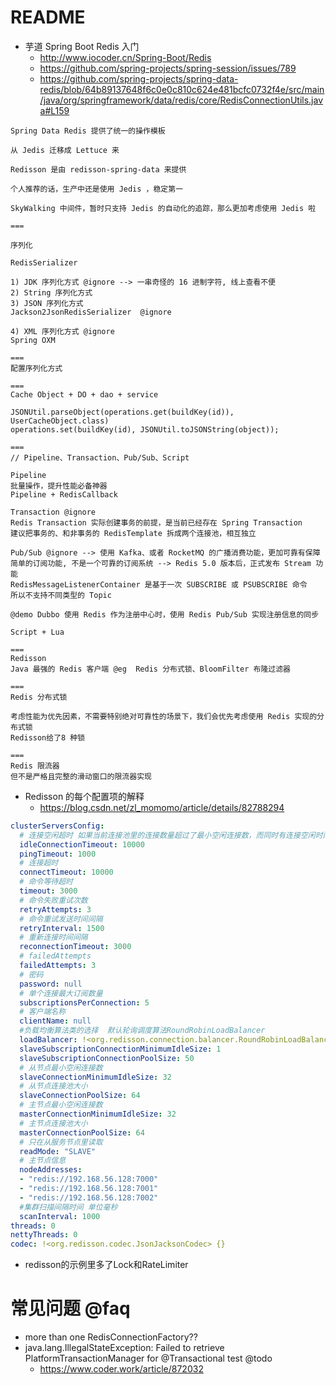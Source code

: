 # README

- 芋道 Spring Boot Redis 入门
    - <http://www.iocoder.cn/Spring-Boot/Redis>
    - https://github.com/spring-projects/spring-session/issues/789
    - https://github.com/spring-projects/spring-data-redis/blob/64b89137648f6c0e0c810c624e481bcfc0732f4e/src/main/java/org/springframework/data/redis/core/RedisConnectionUtils.java#L159
    
```
Spring Data Redis 提供了统一的操作模板

从 Jedis 迁移成 Lettuce 来

Redisson 是由 redisson-spring-data 来提供

个人推荐的话，生产中还是使用 Jedis ，稳定第一

SkyWalking 中间件，暂时只支持 Jedis 的自动化的追踪，那么更加考虑使用 Jedis 啦

===

序列化

RedisSerializer

1) JDK 序列化方式 @ignore --> 一串奇怪的 16 进制字符, 线上查看不便 
2) String 序列化方式
3) JSON 序列化方式
Jackson2JsonRedisSerializer  @ignore

4) XML 序列化方式 @ignore
Spring OXM

===
配置序列化方式

===
Cache Object + DO + dao + service

JSONUtil.parseObject(operations.get(buildKey(id)), UserCacheObject.class)
operations.set(buildKey(id), JSONUtil.toJSONString(object));

===
// Pipeline、Transaction、Pub/Sub、Script

Pipeline
批量操作，提升性能必备神器
Pipeline + RedisCallback 

Transaction @ignore
Redis Transaction 实际创建事务的前提，是当前已经存在 Spring Transaction 
建议把事务的、和非事务的 RedisTemplate 拆成两个连接池，相互独立

Pub/Sub @ignore --> 使用 Kafka、或者 RocketMQ 的广播消费功能，更加可靠有保障
简单的订阅功能, 不是一个可靠的订阅系统 --> Redis 5.0 版本后，正式发布 Stream 功能
RedisMessageListenerContainer 是基于一次 SUBSCRIBE 或 PSUBSCRIBE 命令
所以不支持不同类型的 Topic

@demo Dubbo 使用 Redis 作为注册中心时，使用 Redis Pub/Sub 实现注册信息的同步

Script + Lua

===
Redisson
Java 最强的 Redis 客户端 @eg  Redis 分布式锁、BloomFilter 布隆过滤器

===
Redis 分布式锁

考虑性能为优先因素，不需要特别绝对可靠性的场景下，我们会优先考虑使用 Redis 实现的分布式锁
Redisson给了8 种锁

===
Redis 限流器
但不是严格且完整的滑动窗口的限流器实现
```

- Redisson 的每个配置项的解释
    - https://blog.csdn.net/zl_momomo/article/details/82788294

```yml
clusterServersConfig:
  # 连接空闲超时 如果当前连接池里的连接数量超过了最小空闲连接数，而同时有连接空闲时间超过了该数值，那么这些连接将会自动被关闭，并从连接池里去掉。时间单位是毫秒。
  idleConnectionTimeout: 10000
  pingTimeout: 1000
  # 连接超时
  connectTimeout: 10000
  # 命令等待超时
  timeout: 3000
  # 命令失败重试次数
  retryAttempts: 3
  # 命令重试发送时间间隔
  retryInterval: 1500
  # 重新连接时间间隔
  reconnectionTimeout: 3000
  # failedAttempts
  failedAttempts: 3
  # 密码
  password: null
  # 单个连接最大订阅数量
  subscriptionsPerConnection: 5
  # 客户端名称
  clientName: null
  #负载均衡算法类的选择  默认轮询调度算法RoundRobinLoadBalancer
  loadBalancer: !<org.redisson.connection.balancer.RoundRobinLoadBalancer> {}
  slaveSubscriptionConnectionMinimumIdleSize: 1
  slaveSubscriptionConnectionPoolSize: 50
  # 从节点最小空闲连接数
  slaveConnectionMinimumIdleSize: 32
  # 从节点连接池大小
  slaveConnectionPoolSize: 64
  # 主节点最小空闲连接数
  masterConnectionMinimumIdleSize: 32
  # 主节点连接池大小
  masterConnectionPoolSize: 64
  # 只在从服务节点里读取
  readMode: "SLAVE"
  # 主节点信息
  nodeAddresses:
  - "redis://192.168.56.128:7000"
  - "redis://192.168.56.128:7001"
  - "redis://192.168.56.128:7002"
  #集群扫描间隔时间 单位毫秒
  scanInterval: 1000
threads: 0
nettyThreads: 0
codec: !<org.redisson.codec.JsonJacksonCodec> {}
```

- redisson的示例里多了Lock和RateLimiter

# 常见问题 @faq

- more than one RedisConnectionFactory??
- java.lang.IllegalStateException: Failed to retrieve PlatformTransactionManager for @Transactional test @todo
    - https://www.coder.work/article/872032
